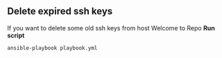 ## Delete expired ssh keys 
If you want to delete some old ssh keys from host
Welcome to Repo 
**Run script**
```shell
ansible-playbook playbook.yml
```
